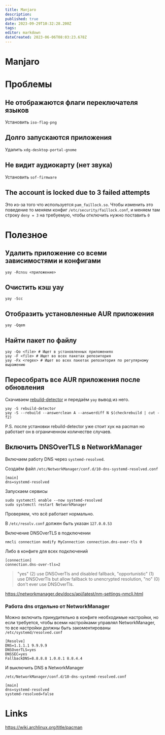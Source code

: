 ```yaml
---
title: Manjaro
description: 
published: true
date: 2023-09-29T10:32:28.200Z
tags: 
editor: markdown
dateCreated: 2023-06-06T08:03:23.678Z
---
```


# Manjaro

# Проблемы

## Не отображаются флаги переключателя языков

Установить `iso-flag-png`

## Долго запускаются приложения

Удалить `xdg-desktop-portal-gnome`

## Не видит аудиокарту (нет звука)

Установить `sof-firmware`

## The account is locked due to 3 failed attempts

Это из-за того что используется `pam_faillock.so`.
Чтобы изменить это поведение то меняем конфиг `/etc/security/faillock.conf`,
и меняем там строку `deny = 3` на требуемую, чтобы отключить нужно поставить `0`

# Полезное

## Удалить приложение со всеми зависимостями и конфигами

```
yay -Rcnsu <приложение>
```

## Очистить кэш yay

```
yay -Scc
```

## Отобразить установленные AUR приложения

```
yay -Qqem
```

## Найти пакет по файлу

```
yay -Qo <file> # Ищет в установленных приложениях
yay -F <file> # Ищет во всех пакетах репозитория
yay -Fx <regex> # Ищет во всех пакетах репозитория по регулярному выражению
```

## Пересобрать все AUR приложения после обновления

Скачиваем [rebuild-detector](https://github.com/maximbaz/rebuild-detector) и передаём `yay` вывод из него.

```
yay -S rebuild-detector
yay -S --rebuild --answerclean A --answerdiff N $(checkrebuild | cut -f2)
```

P.S. после установки rebuild-detector уже стоит хук на pacman но работает он в ограниченном количестве случаев.

## Включить DNSOverTLS в NetworkManager

Включаем работу DNS через `systemd-resolved`.

Создаём файл
`/etc/NetworkManager/conf.d/10-dns-systemd-resolved.conf`
```
[main]
dns=systemd-resolved
```

Запускаем сервисы
```
sudo systemctl enable --now systemd-resolved
sudo systemctl restart NetworkManager
```

Проверяем, что всё работает нормально. 

В `/etc/resolv.conf` должен быть указан `127.0.0.53`

Включение DNSOverTLS в подключении 

```
nmcli connection modify MyConnection connection.dns-over-tls 0
```

Либо в конфиге для всех подключений

```
[connection]
connection.dns-over-tls=2
```

> "yes" (2) use DNSOverTls and disabled fallback, "opportunistic" (1) use DNSOverTls but allow fallback to unencrypted resolution, "no" (0) don't ever use DNSOverTls.

https://networkmanager.dev/docs/api/latest/nm-settings-nmcli.html

### Работа dns отдельно от NetworkManager

Можно включить принудительно в конфиге необходимые настройки, но если требуется, чтобы всеми настройками управлял NetworkManager, то все настройки должны быть закоментированы
`/etc/systemd/resolved.conf`
```
[Resolve]
DNS=1.1.1.1 9.9.9.9
DNSOverTLS=yes
DNSSEC=yes
FallbackDNS=8.8.8.8 1.0.0.1 8.8.4.4
```

И выключить DNS в NetworkManager

`/etc/NetworkManager/conf.d/10-dns-systemd-resolved.conf`
```
[main]
dns=systemd-resolved
systemd-resolved=false
```

# Links

https://wiki.archlinux.org/title/pacman